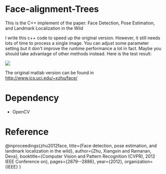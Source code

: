 # Face-alignment-Trees
This is the C++ implement of the paper: Face Detection, Pose Estimation, and Landmark Localization in the Wild

I write this c++ code to speed up the original version. However, it still needs lots of time to process a single image. You can adjust some parameter setting but it don't improve the runtime performance a lot in fact. Maybe you should take advantage of other methods instead. Here is the test result:

![](https://github.com/goodluckcwl/Face-alignment-Trees/raw/master/test_result.png)

The original matlab version can be found in http://www.ics.uci.edu/~xzhu/face/

# Dependency
- OpenCV

# Reference
@inproceedings{zhu2012face,
  title={Face detection, pose estimation, and landmark localization in the wild},
  author={Zhu, Xiangxin and Ramanan, Deva},
  booktitle={Computer Vision and Pattern Recognition (CVPR), 2012 IEEE Conference on},
  pages={2879--2886},
  year={2012},
  organization={IEEE}
}

